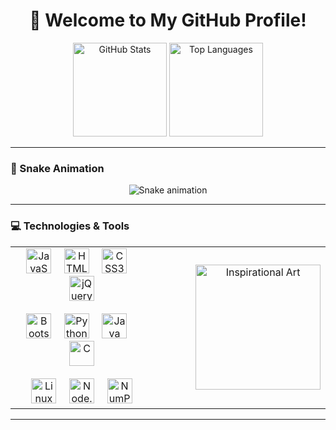 

<!--
**diogoh-11/diogoh-11** is a ✨ _special_ ✨ repository because its `README.md` (this file) appears on your GitHub profile.

Here are some ideas to get you started:

- 🔭 I’m currently working on ...
- 🌱 I’m currently learning ...
- 👯 I’m looking to collaborate on ...
- 🤔 I’m looking for help with ...
- 💬 Ask me about ...
- 📫 How to reach me: ...
- 😄 Pronouns: ...
- ⚡ Fun fact: ...
-->

<div align="center">
  <h1>👋 Welcome to My GitHub Profile!</h1>
</div>

<div align="center">
  <img src="https://github-readme-stats.vercel.app/api?username=diogoh-11&hide_title=false&hide_rank=false&show_icons=true&include_all_commits=true&count_private=true&disable_animations=false&theme=dracula&locale=en&hide_border=false&order=1" height="150" alt="GitHub Stats" />
  <img src="https://github-readme-stats.vercel.app/api/top-langs?username=diogoh-11&locale=en&hide_title=false&layout=compact&card_width=320&langs_count=5&theme=dracula&hide_border=false&order=2" height="150" alt="Top Languages" />
</div>

---

### 🐍 Snake Animation

<div align="center">
  <img src="https://raw.githubusercontent.com/diogoh-11/diogoh-11/output/github-contribution-grid-snake.svg" alt="Snake animation" />
</div>

---

### 💻 Technologies & Tools

<div align="center">
  <table>
    <tr>
      <td>
        <div align="center" style="padding-right: 30px;"> <!-- Added right padding for spacing -->
          <!-- Row 1 -->
          <img src="https://cdn.jsdelivr.net/gh/devicons/devicon/icons/javascript/javascript-original.svg" height="40" alt="JavaScript" />
          <img width="12" />
          <img src="https://cdn.jsdelivr.net/gh/devicons/devicon/icons/html5/html5-original.svg" height="40" alt="HTML5" />
          <img width="12" />
          <img src="https://cdn.jsdelivr.net/gh/devicons/devicon/icons/css3/css3-original.svg" height="40" alt="CSS3" />
          <img width="12" />
          <img src="https://cdn.jsdelivr.net/gh/devicons/devicon/icons/jquery/jquery-original.svg" height="40" alt="jQuery" />
          <br><br>
          <!-- Row 2 -->
          <img src="https://cdn.jsdelivr.net/gh/devicons/devicon/icons/bootstrap/bootstrap-original.svg" height="40" alt="Bootstrap" />
          <img width="12" />
          <img src="https://cdn.jsdelivr.net/gh/devicons/devicon/icons/python/python-original.svg" height="40" alt="Python" />
          <img width="12" />
          <img src="https://cdn.jsdelivr.net/gh/devicons/devicon/icons/java/java-original.svg" height="40" alt="Java" />
          <img width="12" />
          <img src="https://cdn.jsdelivr.net/gh/devicons/devicon/icons/c/c-original.svg" height="40" alt="C" />
          <br><br>
          <!-- Row 3 -->
          <img src="https://cdn.jsdelivr.net/gh/devicons/devicon/icons/linux/linux-original.svg" height="40" alt="Linux" />
          <img width="12" />
          <img src="https://cdn.jsdelivr.net/gh/devicons/devicon/icons/nodejs/nodejs-original.svg" height="40" alt="Node.js" />
          <img width="12" />
          <img src="https://cdn.jsdelivr.net/gh/devicons/devicon/icons/numpy/numpy-original.svg" height="40" alt="NumPy" />
        </div>
      </td>
      <td>
        <div align="center" style="padding-left: 30px;"> <!-- Added left padding for spacing -->
          <img height="200" src="https://pics.craiyon.com/2023-06-18/c6bbfa61d93d474bbc2149a43ad504e5.webp" alt="Inspirational Art" />
        </div>
      </td>
    </tr>
  </table>
</div>

---


